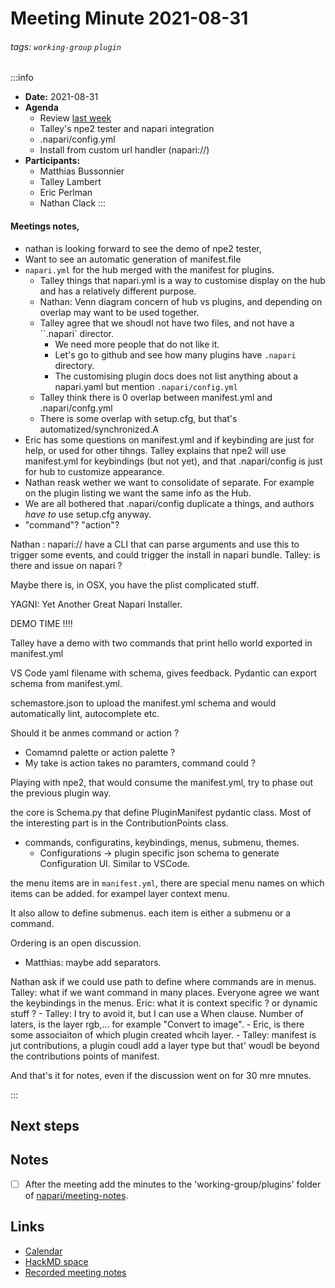 Meeting Minute 2021-08-31
===

###### tags: `working-group` `plugin`

:::info
- **Date:** 2021-08-31
- **Agenda**
    - Review [last week](https://hackmd.io/e__JaID3SjWjlgEx68dGDQ)
    - Talley's npe2 tester and napari integration
    - .napari/config.yml
    - Install from custom url handler (napari://)
- **Participants:**
    - Matthias Bussonnier
    - Talley Lambert
    - Eric Perlman
    - Nathan Clack
:::
#### Meetings notes, 

- nathan is looking forward to see the demo of npe2 tester, 
- Want to see an automatic generation of manifest.file
- `napari.yml` for the hub merged with the manifest for plugins. 
    - Talley things that napari.yml is a way to customise display on the hub and has a relatively different purpose. 
    - Nathan: Venn diagram concern of hub vs plugins, and depending on overlap may want to be used together. 
    - Talley agree that we shoudl not have two files, and not have a ``.napari` director. 
        - We need more people that do not like it. 
        - Let's go to github and see how many plugins have `.napari` directory.
        - The customising plugin docs does not list anything about a napari.yaml but mention `.napari/config.yml`
    - Talley think there is 0 overlap between manifest.yml and .napari/confg.yml
    - There is some overlap with setup.cfg, but that's automatized/synchronized.A
 - Eric has some questions on manifest.yml and if keybinding are just for help, or used for other tihngs. Talley explains that npe2 will use manifest.yml for keybindings (but not yet), and that .napari/config is just for hub to customize appearance.
 - Nathan reask wether we want to consolidate of separate. For example on the plugin listing we want the same info as the Hub.
- We are all bothered that .napari/config duplicate a things, and authors _have to_ use setup.cfg anyway.
- "command"? "action"?

Nathan : napari:// have a CLI that can parse arguments and use this to trigger some events, and could trigger the install in napari bundle.
Talley: is there and issue on napari ? 

Maybe there is, in OSX, you have the plist complicated stuff.

YAGNI: Yet Another Great Napari Installer. 

DEMO TIME !!!!

Talley have a demo with two commands that print hello world exported in manifest.yml

VS Code yaml filename with schema, gives feedback. Pydantic can export schema from manifest.yml.

schemastore.json to upload the manifest.yml schema and would automatically lint, autocomplete etc. 

Should it be anmes command or action ? 
   - Comamnd palette or action palette ?
   - My take is action takes no paramters, command could ?

Playing with npe2, that would consume the manifest.yml, 
try to phase out the previous plugin way.

the core is Schema.py that define PluginManifest pydantic class. Most of the interesting part is in the ContributionPoints class.
  - commands, configuratins, keybindings, menus, submenu, themes. 
     - Configurations -> plugin specific json schema to generate Configuration UI. Similar to VSCode.

the menu items are in `manifest.yml`, there are special menu names on which items can be added. for exampel layer context menu. 

It also allow to define submenus.
each item is either a submenu or a command.

Ordering is an open discussion.
 - Matthias: maybe add separators.

Nathan ask if we could use path to define where commands are in menus.
Talley: what if we want command in many places. 
Everyone agree we want the keybindings in the menus.
Eric: what it is context specific ? or dynamic stuff ?
    - Talley: I try to avoid it, but I can use a When clause. Number of laters, is the layer rgb,... for example "Convert to image".
    - Eric, is there some associaiton of which plugin created whcih layer. 
    - Talley: manifest is jut contributions, a plugin coudl add a layer type but that' woudl be beyond the contributions points of manifest.
    
    
And that's it for notes, even if the discussion went on for 30 mre mnutes.






:::

<!-- Discussion goes here-->

## Next steps
<!-- Action items go here -->

## Notes 
<!-- Other important details discussed during the meeting can be entered here. -->

- [ ] After the meeting add the minutes to the 'working-group/plugins' folder of [napari/meeting-notes](https://github.com/napari/meeting-notes).

## Links

* [Calendar](https://calendar.google.com/calendar/u/0?cid=Y18zNXI5M2VjNnZ0cDhzbWhtN2R2NXVvdDB2NEBncm91cC5jYWxlbmRhci5nb29nbGUuY29t)
* [HackMD space](https://hackmd.io/team/napari-wg-plugin)
* [Recorded meeting notes](https://github.com/napari/meeting-notes/tree/master/2021/working-groups/plugins)
